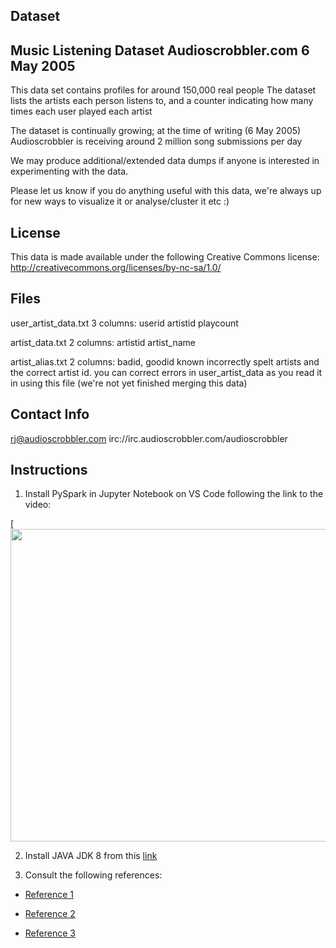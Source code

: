 ## Dataset

Music Listening Dataset
Audioscrobbler.com
6 May 2005
--------------------------------

This data set contains profiles for around 150,000 real people
The dataset lists the artists each person listens to, and a counter
indicating how many times each user played each artist

The dataset is continually growing; at the time of writing (6 May 2005) 
Audioscrobbler is receiving around 2 million song submissions per day

We may produce additional/extended data dumps if anyone is interested 
in experimenting with the data. 

Please let us know if you do anything useful with this data, we're always
up for new ways to visualize it or analyse/cluster it etc :)


License
-------

This data is made available under the following Creative Commons license:
http://creativecommons.org/licenses/by-nc-sa/1.0/


Files
-----

user_artist_data.txt
    3 columns: userid artistid playcount

artist_data.txt
    2 columns: artistid artist_name

artist_alias.txt
    2 columns: badid, goodid
    known incorrectly spelt artists and the correct artist id. 
    you can correct errors in user_artist_data as you read it in using this file
    (we're not yet finished merging this data)
    
    
Contact Info
------------
rj@audioscrobbler.com
irc://irc.audioscrobbler.com/audioscrobbler

## Instructions

1. Install PySpark in Jupyter Notebook on VS Code following the link to the video:

[[<img src="https://img.youtube.com/vi/VeMO7cD7gx4/hqdefault.jpg" width="700" height="500"
/>](https://www.youtube.com/watch?v=VeMO7cD7gx4)

2. Install JAVA JDK 8 from this [link](https://www.oracle.com/java/technologies/downloads/#java8-mac)

3. Consult the following references:

+ [Reference 1](https://github.com/ADBI-Project/Project1/tree/master)

+ [Reference 2](https://spark.apache.org/docs/latest/mllib-collaborative-filtering.html)

+ [Reference 3](https://github.com/recommenders-team/recommenders/blob/main/examples/02_model_collaborative_filtering/als_deep_dive.ipynb)







